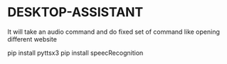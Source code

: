 # DESKTOP-ASSISTANT
It will take an audio command and do fixed set of command like opening different website

pip install pyttsx3
pip install speecRecognition

